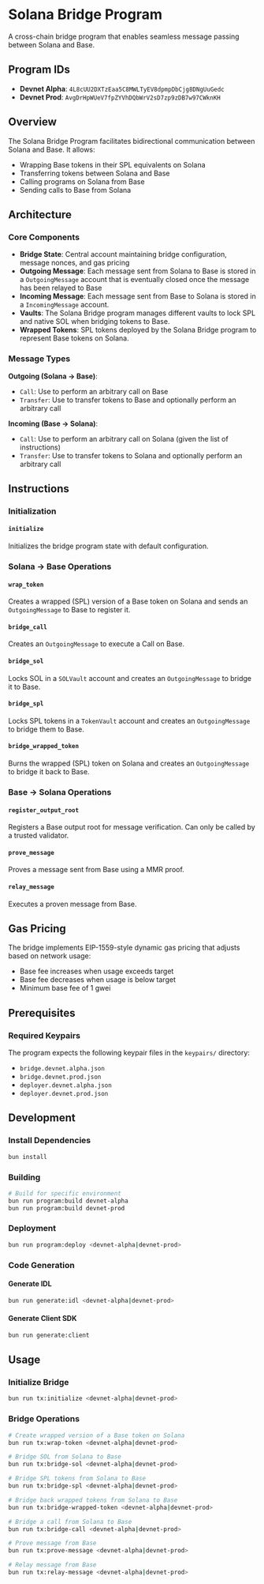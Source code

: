 # Solana Bridge Program

A cross-chain bridge program that enables seamless message passing between Solana and Base.

## Program IDs

- **Devnet Alpha**: `4L8cUU2DXTzEaa5C8MWLTyEV8dpmpDbCjg8DNgUuGedc`
- **Devnet Prod**: `AvgDrHpWUeV7fpZYVhDQbWrV2sD7zp9zDB7w97CWknKH`

## Overview

The Solana Bridge Program facilitates bidirectional communication between Solana and Base. It allows:

- Wrapping Base tokens in their SPL equivalents on Solana
- Transferring tokens between Solana and Base
- Calling programs on Solana from Base
- Sending calls to Base from Solana

## Architecture

### Core Components

- **Bridge State**: Central account maintaining bridge configuration, message nonces, and gas pricing
- **Outgoing Message**: Each message sent from Solana to Base is stored in a `OutgoingMessage` account that is eventually closed once the message has been relayed to Base
- **Incoming Message**: Each message sent from Base to Solana is stored in a `IncomingMessage` account.
- **Vaults**: The Solana Bridge program manages different vaults to lock SPL and native SOL when bridging tokens to Base.
- **Wrapped Tokens**: SPL tokens deployed by the Solana Bridge program to represent Base tokens on Solana.

### Message Types

**Outgoing (Solana → Base)**:

- `Call`: Use to perform an arbitrary call on Base
- `Transfer`: Use to transfer tokens to Base and optionally perform an arbitrary call

**Incoming (Base → Solana)**:

- `Call`: Use to perform an arbitrary call on Solana (given the list of instructions)
- `Transfer`: Use to transfer tokens to Solana and optionally perform an arbitrary call

## Instructions

### Initialization

#### `initialize`

Initializes the bridge program state with default configuration.

### Solana → Base Operations

#### `wrap_token`

Creates a wrapped (SPL) version of a Base token on Solana and sends an `OutgoingMessage` to Base to register it.

#### `bridge_call`

Creates an `OutgoingMessage` to execute a Call on Base.

#### `bridge_sol`

Locks SOL in a `SOLVault` account and creates an `OutgoingMessage` to bridge it to Base.

#### `bridge_spl`

Locks SPL tokens in a `TokenVault` account and creates an `OutgoingMessage` to bridge them to Base.

#### `bridge_wrapped_token`

Burns the wrapped (SPL) token on Solana and creates an `OutgoingMessage` to bridge it back to Base.

### Base → Solana Operations

#### `register_output_root`

Registers a Base output root for message verification. Can only be called by a trusted validator.

#### `prove_message`

Proves a message sent from Base using a MMR proof.

#### `relay_message`

Executes a proven message from Base.

## Gas Pricing

The bridge implements EIP-1559-style dynamic gas pricing that adjusts based on network usage:

- Base fee increases when usage exceeds target
- Base fee decreases when usage is below target
- Minimum base fee of 1 gwei

## Prerequisites

### Required Keypairs

The program expects the following keypair files in the `keypairs/` directory:

- `bridge.devnet.alpha.json`
- `bridge.devnet.prod.json`
- `deployer.devnet.alpha.json`
- `deployer.devnet.prod.json`

## Development

### Install Dependencies

```bash
bun install
```

### Building

```bash
# Build for specific environment
bun run program:build devnet-alpha
bun run program:build devnet-prod
```

### Deployment

```bash
bun run program:deploy <devnet-alpha|devnet-prod>
```

### Code Generation

#### Generate IDL

```bash
bun run generate:idl <devnet-alpha|devnet-prod>
```

#### Generate Client SDK

```bash
bun run generate:client
```

## Usage

### Initialize Bridge

```bash
bun run tx:initialize <devnet-alpha|devnet-prod>
```

### Bridge Operations

```bash
# Create wrapped version of a Base token on Solana
bun run tx:wrap-token <devnet-alpha|devnet-prod>

# Bridge SOL from Solana to Base
bun run tx:bridge-sol <devnet-alpha|devnet-prod>

# Bridge SPL tokens from Solana to Base
bun run tx:bridge-spl <devnet-alpha|devnet-prod>

# Bridge back wrapped tokens from Solana to Base
bun run tx:bridge-wrapped-token <devnet-alpha|devnet-prod>

# Bridge a call from Solana to Base
bun run tx:bridge-call <devnet-alpha|devnet-prod>

# Prove message from Base
bun run tx:prove-message <devnet-alpha|devnet-prod>

# Relay message from Base
bun run tx:relay-message <devnet-alpha|devnet-prod>
```
